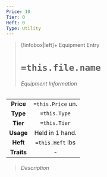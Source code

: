 ```yaml
---
Price: 10
Tier: 0
Heft: 0
Type: Utility
---
```

> [!infobox|left]+ Equipment Entry
> # `=this.file.name`
> ###### Equipment Information
|            |                   |
|:----------:|:-----------------:|
| **Price**  | `=this.Price` un. |
|  **Type**  |   `=this.Type`    |
|  **Tier**  |   `=this.Tier`    |
| **Usage**  |  Held in 1 hand.  |
|  **Heft**  | `=this.Heft` lbs  |
| **Traits** |         -         |
> ###### *Description*
> 
